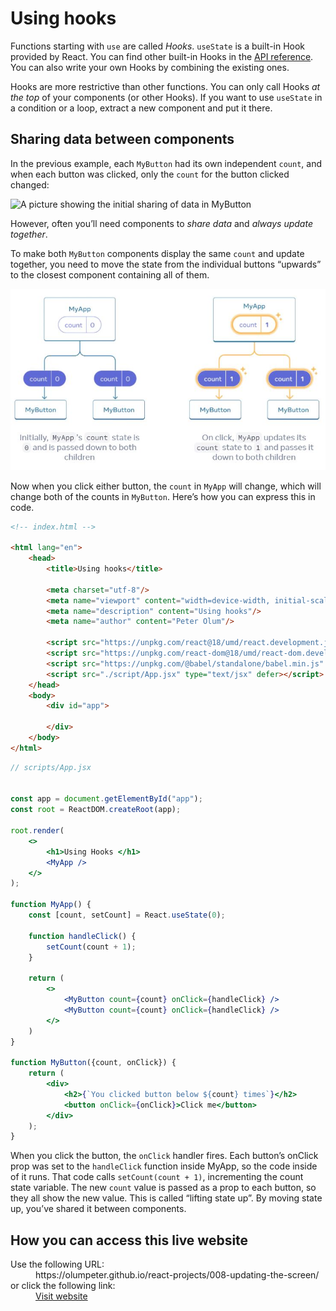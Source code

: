 
# Using hooks 

Functions starting with `use` are called *Hooks*. `useState` is a built-in Hook provided by React. You can find other built-in Hooks in the [API reference](https://react.dev/reference/react). You can also write your own Hooks by combining the existing ones.

Hooks are more restrictive than other functions. You can only call Hooks *at the top* of your components (or other Hooks). If you want to use `useState` in a condition or a loop, extract a new component and put it there.

## Sharing data between components

In the previous example, each `MyButton` had its own independent `count`, and when each button was clicked, only the `count` for the button clicked changed:

![A picture showing the initial sharing of data in MyButton](./images/sharing-data.jpg) 

However, often you’ll need components to *share data* and *always update together*.

To make both `MyButton` components display the same `count` and update together, you need to move the state from the individual buttons “upwards” to the closest component containing all of them.

![A picture showing how components can share data and update together](./images/sharing-data-parent.jpg)

Now when you click either button, the `count` in `MyApp` will change, which will change both of the counts in `MyButton`. Here’s how you can express this in code.

```html
<!-- index.html -->

<html lang="en">
    <head>
        <title>Using hooks</title>

        <meta charset="utf-8"/>
        <meta name="viewport" content="width=device-width, initial-scale=1"/>
        <meta name="description" content="Using hooks"/>
        <meta name="author" content="Peter Olum"/>

        <script src="https://unpkg.com/react@18/umd/react.development.js" defer></script>
        <script src="https://unpkg.com/react-dom@18/umd/react-dom.development.js" defer></script>
        <script src="https://unpkg.com/@babel/standalone/babel.min.js" defer></script>
        <script src="./script/App.jsx" type="text/jsx" defer></script>
    </head>
    <body>
        <div id="app">

        </div>
    </body>
</html>
```

```jsx
// scripts/App.jsx


const app = document.getElementById("app");
const root = ReactDOM.createRoot(app);

root.render(
    <>
        <h1>Using Hooks </h1>
        <MyApp />
    </>
);

function MyApp() {
    const [count, setCount] = React.useState(0);

    function handleClick() {
        setCount(count + 1);
    }

    return (
        <>
            <MyButton count={count} onClick={handleClick} />
            <MyButton count={count} onClick={handleClick} />
        </>
    )
}

function MyButton({count, onClick}) {
    return (
        <div>
            <h2>{`You clicked button below ${count} times`}</h2>
            <button onClick={onClick}>Click me</button>
        </div>
    );
}
```

When you click the button, the `onClick` handler fires. Each button’s onClick prop was set to the `handleClick` function inside MyApp, so the code inside of it runs. That code calls `setCount(count + 1)`, incrementing the count state variable. The new `count` value is passed as a prop to each button, so they all show the new value. This is called “lifting state up”. By moving state up, you’ve shared it between components.

## How you can access this live website

<dl>
  Use the following URL:
  <dd>
    https://olumpeter.github.io/react-projects/008-updating-the-screen/
  </dd>
  or click the following link:
  <dd>
    <a href="https://olumpeter.github.io/react-projects/008-updating-the-screen/">Visit website</a>
  </dd>
</dl>

